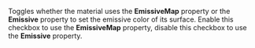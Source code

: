 Toggles whether the material uses the **EmissiveMap** property or the **Emissive** property to set the emissive color of its surface. Enable this checkbox to use the **EmissiveMap** property, disable this checkbox to use the **Emissive** property.